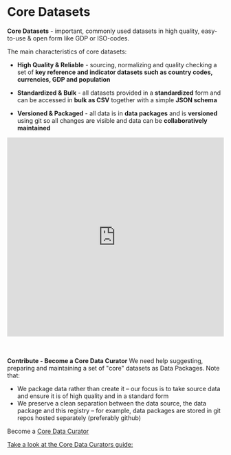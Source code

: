 # Core Datasets

**Core Datasets** - important, commonly used datasets in high quality, easy-to-use & open form like GDP or ISO-codes. 

The main characteristics of core datasets:

* **High Quality & Reliable** - sourcing, normalizing and quality checking a set of **key reference and indicator datasets such as country codes, currencies, GDP and population**

* **Standardized & Bulk** - all datasets provided in a **standardized** form and can be accessed in **bulk as CSV** together with a simple **JSON schema**

* **Versioned & Packaged** - all data is in **data packages** and is **versioned** using git so all changes are visible and data can be **collaboratively maintained**


<div class="row">
  <div class="col-md-6 col-md-offset-3">
    <iframe src="https://docs.google.com/presentation/d/1-BLImNBv2RtEkFVq_DdWjy05baHfprWHHdXZiMrmihQ/embed?start=false&loop=false&delayms=3000" frameborder="0" width="100%" height="464" allowfullscreen="true" mozallowfullscreen="true" webkitallowfullscreen="true"></iframe>
  </div>
</div>


<br>
<br>

**Contribute - Become a Core Data Curator**
We need help suggesting, preparing and maintaining a set of "core" datasets as Data Packages. Note that:

* We package data rather than create it – our focus is to take source data and ensure it is of high quality and in a standard form
* We preserve a clean separation between the data source, the data package and this registry – for example, data packages are stored in git repos hosted separately (preferably github)

Become a  [Core Data Curator](http://okfnlabs.org/blog/2015/01/03/data-curators-wanted-for-core-datasets.html "Curators")

[Take a look at the Core Data Curators guide:](core-data-curators/)



